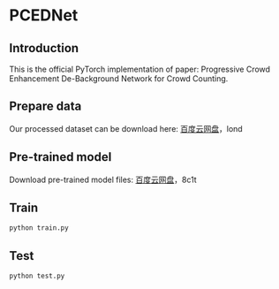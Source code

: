 # PCEDNet
## Introduction
This is the official PyTorch implementation of paper: Progressive Crowd Enhancement De-Background Network for Crowd Counting.
## Prepare data
Our processed dataset can be download here:
[百度云网盘](https://pan.baidu.com/s/1oLAWlT0qZrH5B6Q_gpNynA)，lond
## Pre-trained model 
Download pre-trained model files:
[百度云网盘](https://pan.baidu.com/s/1D7Y2K6I9sLKN2antMxmVmQ)，8c1t
## Train
```bash
python train.py
```
## Test
```
python test.py
```
